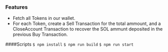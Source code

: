 ### Features

- Fetch all Tokens in our wallet.
- For each Token, create a Sell Transaction for the total ammount, and a CloseAccount Transaction to recover the SOL ammunt deposited in the previous Buy Transaction.

####Scripts
`$ npm install`
`$ npm run build`
`$ npm run start`
